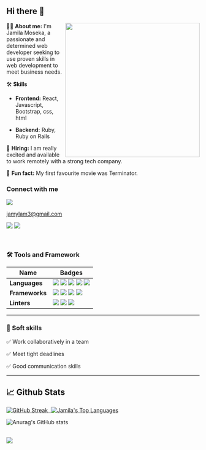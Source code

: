 ## Hi there 👋
 
<!--  ![gitartwork](gitartwork.svg) -->

<img src="https://raw.githubusercontent.com/MicaelliMedeiros/micaellimedeiros/master/image/computer-illustration.png" min-width="380px" max-width="400px" width="350px" align="right">

👩‍💻 <b>About me:</b> I'm Jamila Moseka, a passionate and determined web developer seeking to use proven skills in web development to meet business needs. 

🛠 <b>Skills</b>

- **Frontend:** React, Javascript, Bootstrap, css, html

- **Backend:** Ruby, Ruby on Rails

💼 <b>Hiring:</b> I am really excited and available to work remotely with a strong tech company.

🎈 <b>Fun fact:</b>  My first favourite movie was Terminator.

### Connect with me
<img src="https://img.shields.io/badge/Gmail-D14836?style=for-the-badge&logo=gmail&logoColor=white" /> 

<a>jamylam3@gmail.com</a>


 <a href="https://www.linkedin.com/in/jamila-moseka/"><img src="https://img.shields.io/badge/LinkedIn-0077B5?style=for-the-badge&logo=linkedin&logoColor=white" /></a>
<a href="https://twitter.com/milamoseka"><img src="https://img.shields.io/badge/Twitter-1DA1F2?style=for-the-badge&logo=twitter&logoColor=white" /></a>

<!-- TOOLS AND FRAMEWORKS -->
<br>

### 🛠 Tools and Framework

Name | Badges
--- | --- 
**Languages**  |  <img src="https://img.shields.io/badge/JavaScript-323330?style=for-the-badge&logo=javascript&logoColor=F7DF1E" /> <img src="https://img.shields.io/badge/Ruby-CC342D?style=for-the-badge&logo=ruby&logoColor=white" />  <img src="https://img.shields.io/badge/CSS3-1572B6?style=for-the-badge&logo=css3&logoColor=white" /> <img src="https://img.shields.io/badge/Sass-CC6699?style=for-the-badge&logo=sass&logoColor=white" /> <img src="https://img.shields.io/badge/HTML5-E34F26?style=for-the-badge&logo=html5&logoColor=white" />
**Frameworks** | <img src="https://img.shields.io/badge/React-20232A?style=for-the-badge&logo=react&logoColor=61DAFB" /> <img src="https://img.shields.io/badge/Ruby_on_Rails-CC0000?style=for-the-badge&logo=ruby-on-rails&logoColor=white" /> <img src="https://img.shields.io/badge/Bootstrap-563D7C?style=for-the-badge&logo=bootstrap&logoColor=white" /> <img src="https://img.shields.io/badge/Webpack-8DD6F9?style=for-the-badge&logo=Webpack&logoColor=white" /> 
**Linters**  | <img src="https://img.shields.io/badge/eslint-3A33D1?style=for-the-badge&logo=eslint&logoColor=white" /> <img src="https://img.shields.io/badge/stylelint-000?style=for-the-badge&logo=stylelint&logoColor=white" /> <img src="https://img.shields.io/badge/prettier-1A2C34?style=for-the-badge&logo=prettier&logoColor=F7BA3E" />
</p>

<hr>

### 👔 Soft skills

✅ Work collaboratively in a team

✅ Meet tight deadlines

✅ Good communication skills

<hr>

<!-- ### 📘Feel free to read some of my blogs -->
<!-- <a href="https://mila.hashnode.dev">Hashnode </a> -->

<!-- 
<hr>
<h4> Connect with me: </h4>
<p align="left">
 
<a href = "https://www.linkedin.com/in/jamila-moseka-2295861a4/"><img src="linkedin (3).png"/></a>  &nbsp; <a href = "https://twitter.com/milamoseka"><img src="twitter (2).png"/></a>
</p>


<!-- BLOG-POST-LIST:END -->

## 📈 Github Stats
  
[![GitHub Streak](https://github-readme-streak-stats.herokuapp.com/?user=jmoseka&theme=omni)](https://git.io/streak-stats)<a href="https://github.com/SubhamRaoniar28/github-readme-stats"> &nbsp;<img alt="Jamila's Top Languages" src="https://github-readme-stats.vercel.app/api/top-langs/?username=jmoseka&langs_count=8&count_private=true&layout=compact&theme=omni&hide_border=true&bg_color=0D1117" /></a>

![Anurag's GitHub stats](https://github-readme-stats.vercel.app/api?username=jmoseka&theme=omni&show_icons=true) 

  <br/>
 
 <a href="https://github.com/Meghna-DAS/github-profile-views-counter">
    <img src="https://komarev.com/ghpvc/?username=jmoseka">
</a>


<!--
**jmoseka/jmoseka** is a ✨ _special_ ✨ repository because its `README.md` (this file) appears on your GitHub profile.

Here are some ideas to get you started:

- 🔭 I’m currently working C projects
- 🌱 I’m currently learning C programming language
- 👯 I’m looking to collaborate on C programming, CSS and html
- 🤔 I’m looking for help with C programming language, Python, Front End Development Technologies
- 💬 Ask me about C programming
- 📫 How to reach me: ...
- 😄 Pronouns: ...
- ⚡ Fun fact: ...
-->
